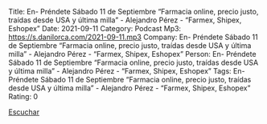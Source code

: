 Title: En- Préndete Sábado 11 de Septiembre “Farmacia online, precio justo, traídas desde USA y última milla” - Alejandro Pérez - “Farmex, Shipex, Eshopex”
Date: 2021-09-11
Category: Podcast
Mp3: https://s.danilorca.com/2021-09-11.mp3
Company: En- Préndete Sábado 11 de Septiembre “Farmacia online, precio justo, traídas desde USA y última milla” - Alejandro Pérez - “Farmex, Shipex, Eshopex”
Person: En- Préndete Sábado 11 de Septiembre “Farmacia online, precio justo, traídas desde USA y última milla” - Alejandro Pérez - “Farmex, Shipex, Eshopex”
Tags: En- Préndete Sábado 11 de Septiembre “Farmacia online, precio justo, traídas desde USA y última milla” - Alejandro Pérez - “Farmex, Shipex, Eshopex”
Rating: 0

<a href="https://s.danilorca.com/2021-09-11.mp3" type="audio/mpeg">
Escuchar
</a>

